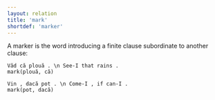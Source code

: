 ```yaml
---
layout: relation
title: 'mark'
shortdef: 'marker'
---
```


A marker is the word introducing a finite clause subordinate to another clause:

~~~sdparse
Văd că plouă . \n See-I that rains .
mark(plouă, că)
~~~

~~~sdparse
Vin , dacă pot . \n Come-I , if can-I .
mark(pot, dacă)
~~~
<!-- Interlanguage links updated Út zář 29 20:31:55 CEST 2020 -->

